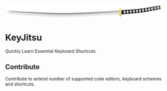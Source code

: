# <img alt="katana" src="https://raw.githubusercontent.com/undernotic/KeyJitsu/master/src/common/assets/katana/katana_trans.png">
# KeyJitsu
Quickly Learn Essential Keyboard Shortcuts

## Contribute
Contribute to extend number of supported code editors, keyboard schemes and shortcuts.